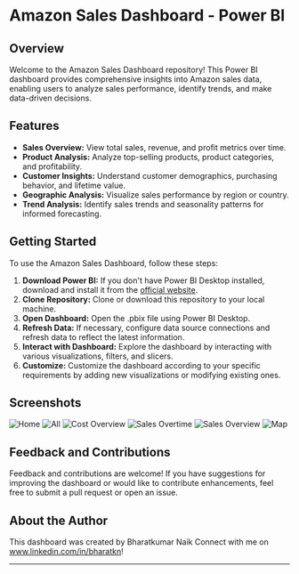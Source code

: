 # Amazon Sales Dashboard - Power BI

## Overview
Welcome to the Amazon Sales Dashboard repository! This Power BI dashboard provides comprehensive insights into Amazon sales data, enabling users to analyze sales performance, identify trends, and make data-driven decisions.

## Features
- **Sales Overview:** View total sales, revenue, and profit metrics over time.
- **Product Analysis:** Analyze top-selling products, product categories, and profitability.
- **Customer Insights:** Understand customer demographics, purchasing behavior, and lifetime value.
- **Geographic Analysis:** Visualize sales performance by region or country.
- **Trend Analysis:** Identify sales trends and seasonality patterns for informed forecasting.

## Getting Started
To use the Amazon Sales Dashboard, follow these steps:

1. **Download Power BI:** If you don't have Power BI Desktop installed, download and install it from the [official website](https://powerbi.microsoft.com/en-us/desktop/).
2. **Clone Repository:** Clone or download this repository to your local machine.
3. **Open Dashboard:** Open the .pbix file using Power BI Desktop.
4. **Refresh Data:** If necessary, configure data source connections and refresh data to reflect the latest information.
5. **Interact with Dashboard:** Explore the dashboard by interacting with various visualizations, filters, and slicers.
6. **Customize:** Customize the dashboard according to your specific requirements by adding new visualizations or modifying existing ones.

## Screenshots
![Home](https://github.com/Bharat734/PowerBI-Dashboard/assets/150685122/88759290-8fad-4cf5-aa69-6e2891306242)
![All](https://github.com/Bharat734/PowerBI-Dashboard/assets/150685122/a76c1d55-1218-425d-8e61-b7ddc33ac3f1)
![Cost Overview](https://github.com/Bharat734/PowerBI-Dashboard/assets/150685122/a87eb065-8589-46bc-be62-028d7e8e8a4e)
![Sales Overtime](https://github.com/Bharat734/PowerBI-Dashboard/assets/150685122/b6a1b155-66c0-47e2-991b-1946c22a1124)
![Sales Overview](https://github.com/Bharat734/PowerBI-Dashboard/assets/150685122/33aa135d-f7c6-4544-a606-daca77e49af3)
![Map](https://github.com/Bharat734/PowerBI-Dashboard/assets/150685122/b5a3ad1d-3bf2-4f64-8140-e86a40c3e66c)






## Feedback and Contributions
Feedback and contributions are welcome! If you have suggestions for improving the dashboard or would like to contribute enhancements, feel free to submit a pull request or open an issue.

## About the Author
This dashboard was created by Bharatkumar Naik Connect with me on www.linkedin.com/in/bharatkn!

---

